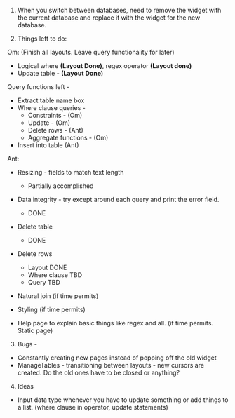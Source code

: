 1. When you switch between databases, need to remove the widget with the current database and replace it with the widget for the new database.

2. Things left to do: 

  Om: (Finish all layouts. Leave query functionality for later)
  - Logical where <strong>(Layout Done)</strong>, regex operator <strong>(Layout done)</strong>
  - Update table - <strong>(Layout Done)</strong>
  
  Query functions left - 
  - Extract table name box
  - Where clause queries - 
    - Constraints - (Om)
    - Update - (Om)
    - Delete rows - (Ant)
    - Aggregate functions - (Om) 
  - Insert into table (Ant)
  
  Ant: 
  - Resizing - fields to match text length
    - Partially accomplished
  - Data integrity - try except around each query and print the error field.
    - DONE
  - Delete table
    - DONE
  - Delete rows
    - Layout DONE
    - Where clause TBD
    - Query TBD

  - Natural join (if time permits)
  - Styling (if time permits)
  - Help page to explain basic things like regex and all. (if time permits. Static page)

3. Bugs - 
  - Constantly creating new pages instead of popping off the old widget
  - ManageTables - transitioning between layouts - new cursors are created. Do the old ones have to be closed or anything?

4. Ideas
  - Input data type whenever you have to update something or add things to a list. (where clause in operator, update statements)
